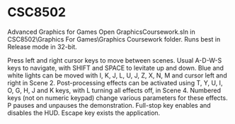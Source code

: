 # CSC8502
Advanced Graphics for Games
Open GraphicsCoursework.sln in CSC8502\Graphics For Games\Graphics Coursework folder.
Runs best in Release mode in 32-bit.

Press left and right cursor keys to move between scenes. Usual A-D-W-S keys to navigate, with SHIFT and SPACE to levitate up and down.
Blue and white lights can be moved with I, K, J, L, U, J, Z, X, N, M and cursor left and right in Scene 2.
Post-processing effects can be activated using T, Y, U, I, O, G, H, J and K keys, with L turning all effects off, in Scene 4.
Numbered keys (not on numeric keypad) change various parameters for these effects.
P pauses and unpauses the demonstration.
Full-stop key enables and disables the HUD.
Escape key exists the application.
